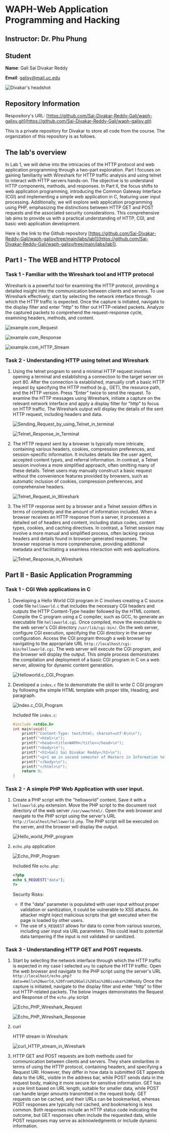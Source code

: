 # WAPH-Web Application Programming and Hacking

## Instructor: Dr. Phu Phung

## Student

**Name**: Gali Sai Divakar Reddy

**Email**: galisy@mail.uc.edu

![Divakar's headshot](Divakar_headshot.jpg)

## Repository Information

Respository's URL: [https://github.com/Sai-Divakar-Reddy-Gali/waph-galisy.git](https://github.com/Sai-Divakar-Reddy-Gali/waph-galisy.git)

This is a private repository for Divakar to store all code from the course. The organization of this repository is as follows.

## The lab's overview

In Lab 1, we will delve into the intricacies of the HTTP protocol and web application programming through a two-part exploration. Part I focuses on gaining familiarity with Wireshark for HTTP traffic analysis and using telnet to interact with HTTP servers hands-on. The objective is to understand HTTP components, methods, and responses. In Part II, the focus shifts to web application programming, introducing the Common Gateway Interface (CGI) and implementing a simple web application in C, featuring user input processing. Additionally, we will explore web application programming using PHP, emphasizing the distinctions between HTTP GET and POST requests and the associated security considerations. This comprehensive lab aims to provide us with a practical understanding of HTTP, CGI, and basic web application development.

Here is the link to the Github repository
[https://github.com/Sai-Divakar-Reddy-Gali/waph-galisy/tree/main/labs/lab1](https://github.com/Sai-Divakar-Reddy-Gali/waph-galisy/tree/main/labs/lab1).

## Part I - The WEB and HTTP Protocol

### Task 1 - Familiar with the Wireshark tool and HTTP protocol

Wireshark is a powerful tool for examining the HTTP protocol, providing a detailed insight into the communication between clients and servers. To use Wireshark effectively, start by selecting the network interface through which the HTTP traffic is expected. Once the capture is initiated, navigate to the display filter and enter "http" to filter out HTTP-related packets. Analyze the captured packets to comprehend the request-response cycle, examining headers, methods, and content.

![example.com_Request](Example.com%20Request.png)

![example.com_Response](Example.com%20Response.png)

![example.com_HTTP_Stream](Example.com%20HTTP%20Stream.png)

### Task 2 - Understanding HTTP using telnet and Wireshark

1. Using the telnet program to send a minimal HTTP request involves opening a terminal and establishing a connection to the target server on port 80. After the connection is established, manually craft a basic HTTP request by specifying the HTTP method (e.g., GET), the resource path, and the HTTP version. Press "Enter" twice to send the request. To examine the HTTP messages using Wireshark, initiate a capture on the relevant network interface and apply a display filter for "http" to focus on HTTP traffic. The Wireshark output will display the details of the sent HTTP request, including headers and data.

    ![Sending_Request_by_using_Telnet_in_terminal](Telnet_Request_Terminal.png)

    ![Telnet_Response_in_Terminal](Telnet_Response_Terminal.png)

2. The HTTP request sent by a browser is typically more intricate, containing various headers, cookies, compression preferences, and session-specific information. It includes details like the user agent, accepted content types, and referral information. In contrast, a Telnet session involves a more simplified approach, often omitting many of these details. Telnet users may manually construct a basic request without the convenience features provided by browsers, such as automatic inclusion of cookies, compression preferences, and comprehensive headers.

    ![Telnet_Request_in_Wireshark](Telnet_Request.png)

3. The HTTP response sent by a browser and a Telnet session differs in terms of complexity and the amount of information included. When a browser receives an HTTP response from a server, it processes a detailed set of headers and content, including status codes, content types, cookies, and caching directives. In contrast, a Telnet session may involve a more manual and simplified process, often lacking various headers and details found in browser-generated responses. The browser response is more comprehensive, providing additional metadata and facilitating a seamless interaction with web applications.

    ![Telnet_Response_in_Wireshark](Telnet_Response.png)


## Part II - Basic Application Programming

### Task 1 - CGI Web applications in C

1. Developing a Hello World CGI program in C involves creating a C source code file `helloworld.c` that includes the necessary CGI headers and outputs the HTTP Content-Type header followed by the HTML content. Compile the C program using a C compiler, such as GCC, to generate an executable file `helloworld.cgi`. Once compiled, move the executable to the web server's CGI directory `/usr/lib/cgi-bin/`. On the web server, configure CGI execution, specifying the CGI directory in the server configuration. Access the CGI program through a web browser by navigating to the appropriate URL `http://localhost/cgi-bin/helloworld.cgi`. The web server will execute the CGI program, and the browser will display the output. This simple process demonstrates the compilation and deployment of a basic CGI program in C on a web server, allowing for dynamic content generation.

    ![Helloworld.c_CGI_Program](Hello_World_CGI_program.png)

2. Developed a `index.c` file to demonstrate the skill to write C CGI program by following the simple HTML template with proper title, Heading, and paragraph.

    ![Index.c_CGI_Program](Index_CGI_program.png)

    Included file `index.c`:
    ```c
    #include <stdio.h>
    int main(void){
        printf("Content-Type: text/html; charset=utf-8\n\n");
        printf("<html>\n");
        printf("<head><title>WAPH</title></head>\n");
        printf("<body>\n");
        printf("<h1>Gali Sai Divakar Reddy</h1>\n");
        printf("<p>I am in second semester of Masters in Information technology. I have enrolled to WAPH course</p>\n");
        printf("</body>\n");
        printf("</html>\n");
        return 0;
    }
    ```

### Task 2 - A simple PHP Web Application with user input.

1. Create a PHP script with the "helloworld" content. Save it with a `helloworld.php` extension. Move the PHP script to the document root directory of the web server `/var/www/html/`. Open the web browser and navigate to the PHP script using the server's URL `http://localhost/helloworld.php`. The PHP script will be executed on the server, and the browser will display the output.

    ![Hello_world_PHP_program](Hello_World_PHP_program.png)

2. `echo.php` application

    ![Echo_PHP_Program](Echo_PHP_program.png)

    Included file `echo.php`:
    ```php
    <?php
	echo $_REQUEST["data"];
    ?>
    ```
    Security Risks:

    - If the "data" parameter is populated with user input without proper validation or sanitization, it could be vulnerable to XSS attacks. An attacker might inject malicious scripts that get executed when the page is loaded by other users.
    - The use of `$_REQUEST` allows for data to come from various sources, including user input via URL parameters. This could lead to potential data tampering if the input is not validated or sanitized.


### Task 3 - Understanding HTTP GET and POST requests.

1. Start by selecting the network interface through which the HTTP traffic is expected in my case I selected `any` to capture the HTTP traffic. Open the web browser and navigate to the PHP script using the server's URL `http://localhost/echo.php?data=Hello%20world,%20from%20Gali%20Sai%20Divakar%20Reddy` Once the capture is initiated, navigate to the display filter and enter "http" to filter out HTTP-related packets. The below images demonstrates the Request and Response of the `echo.php` script

    ![Echo_PHP_Wireshark_Request](Echo_php_Wireshark_Request.png)

    ![Echo_PHP_Wireshark_Response](Echo_php_wireshark_Response.png)

2. curl

    HTTP stream in Wireshark

    ![curl_HTTP_stream_in_Wireshark](curl_HTTP_stream_in_Wireshark.png)

3. HTTP GET and POST requests are both methods used for communication between clients and servers. They share similarities in terms of using the HTTP protocol, containing headers, and specifying a Request URI. However, they differ in how data is submitted GET appends data to the URL, visible in the address bar, while POST sends data in the request body, making it more secure for sensitive information. GET has a size limit based on URL length, suitable for smaller data, while POST can handle larger amounts transmitted in the request body. GET requests can be cached, and their URLs can be bookmarked, whereas POST responses are typically not cached, and bookmarking is less common. Both responses include an HTTP status code indicating the outcome, but GET responses often include the requested data, while POST responses may serve as acknowledgments or include dynamic information.
